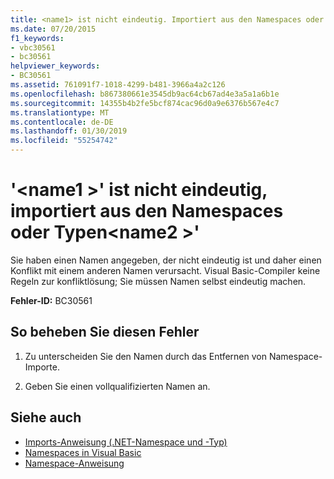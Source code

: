 ```yaml
---
title: <name1> ist nicht eindeutig. Importiert aus den Namespaces oder Typen "<name2>".
ms.date: 07/20/2015
f1_keywords:
- vbc30561
- bc30561
helpviewer_keywords:
- BC30561
ms.assetid: 761091f7-1018-4299-b481-3966a4a2c126
ms.openlocfilehash: b867380661e3545db9ac64cb67ad4e3a5a1a6b1e
ms.sourcegitcommit: 14355b4b2fe5bcf874cac96d0a9e6376b567e4c7
ms.translationtype: MT
ms.contentlocale: de-DE
ms.lasthandoff: 01/30/2019
ms.locfileid: "55254742"
---
```

# <a name="name1-is-ambiguous-imported-from-the-namespaces-or-types-name2"></a>'\<name1 >' ist nicht eindeutig, importiert aus den Namespaces oder Typen\<name2 >'
Sie haben einen Namen angegeben, der nicht eindeutig ist und daher einen Konflikt mit einem anderen Namen verursacht. Visual Basic-Compiler keine Regeln zur konfliktlösung; Sie müssen Namen selbst eindeutig machen.  
  
 **Fehler-ID:** BC30561  
  
## <a name="to-correct-this-error"></a>So beheben Sie diesen Fehler  
  
1.  Zu unterscheiden Sie den Namen durch das Entfernen von Namespace-Importe.  
  
2.  Geben Sie einen vollqualifizierten Namen an.  
  
## <a name="see-also"></a>Siehe auch
- [Imports-Anweisung (.NET-Namespace und -Typ)](../../../visual-basic/language-reference/statements/imports-statement-net-namespace-and-type.md)
- [Namespaces in Visual Basic](../../../visual-basic/programming-guide/program-structure/namespaces.md)
- [Namespace-Anweisung](../../../visual-basic/language-reference/statements/namespace-statement.md)
